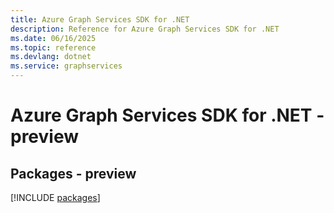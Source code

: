 ```yaml
---
title: Azure Graph Services SDK for .NET
description: Reference for Azure Graph Services SDK for .NET
ms.date: 06/16/2025
ms.topic: reference
ms.devlang: dotnet
ms.service: graphservices
---
```

# Azure Graph Services SDK for .NET - preview
## Packages - preview
[!INCLUDE [packages](graph-services-index.md)]